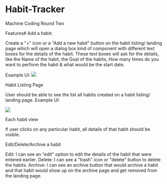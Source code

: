 # Habit-Tracker
Machine Coding Round Two


Features#
Add a habit:

Create a "+" icon or a "Add a new habit" button on the habit listing/ landing page which will open a dialog box kind of component with different text boxes for the details of the habit.
These text boxes will ask for the details, like the Name of the habit, the Goal of the habits, How many times do you want to perform the habit & what would be the start date.

Example UI:
![](https://res.cloudinary.com/krishanucloud/image/upload/v1687060248/habit-tracker-1_tfyunt.png)

Habit Listing Page

User should be able to see the list all habits created on a habit listing/ landing page.
Example UI:

![](https://res.cloudinary.com/krishanucloud/image/upload/v1687060249/habit-tracker-2_ompjcj.png)

Each habit view

If user clicks on any particular habit, all details of that habit should be visible.

Edit/Delete/Archive a habit

Edit:
I can see an "edit" option to edit the details of the habit that were entered earlier.
Delete:
I can see a "trash" icon or "delete" button to delete the habits.
Archive:
I can see an archive button that would archive a habit and that habit would show up on the archive page and get removed from the landing page.
